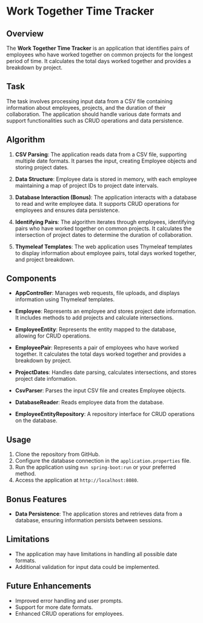 # Work Together Time Tracker

## Overview

The **Work Together Time Tracker** is an application that identifies pairs of employees who have worked together on common projects for the longest period of time. It calculates the total days worked together and provides a breakdown by project.

## Task

The task involves processing input data from a CSV file containing information about employees, projects, and the duration of their collaboration. The application should handle various date formats and support functionalities such as CRUD operations and data persistence.

## Algorithm

1. **CSV Parsing**: The application reads data from a CSV file, supporting multiple date formats. It parses the input, creating Employee objects and storing project dates.

2. **Data Structure**: Employee data is stored in memory, with each employee maintaining a map of project IDs to project date intervals.

3. **Database Interaction (Bonus)**: The application interacts with a database to read and write employee data. It supports CRUD operations for employees and ensures data persistence.

4. **Identifying Pairs**: The algorithm iterates through employees, identifying pairs who have worked together on common projects. It calculates the intersection of project dates to determine the duration of collaboration.

5. **Thymeleaf Templates**: The web application uses Thymeleaf templates to display information about employee pairs, total days worked together, and project breakdown.

## Components

- **AppController**: Manages web requests, file uploads, and displays information using Thymeleaf templates.

- **Employee**: Represents an employee and stores project date information. It includes methods to add projects and calculate intersections.

- **EmployeeEntity**: Represents the entity mapped to the database, allowing for CRUD operations.

- **EmployeePair**: Represents a pair of employees who have worked together. It calculates the total days worked together and provides a breakdown by project.

- **ProjectDates**: Handles date parsing, calculates intersections, and stores project date information.

- **CsvParser**: Parses the input CSV file and creates Employee objects.

- **DatabaseReader**: Reads employee data from the database.

- **EmployeeEntityRepository**: A repository interface for CRUD operations on the database.

## Usage

1. Clone the repository from GitHub.
2. Configure the database connection in the `application.properties` file.
3. Run the application using `mvn spring-boot:run` or your preferred method.
4. Access the application at `http://localhost:8080`.

## Bonus Features

- **Data Persistence**: The application stores and retrieves data from a database, ensuring information persists between sessions.

## Limitations

- The application may have limitations in handling all possible date formats.
- Additional validation for input data could be implemented.

## Future Enhancements

- Improved error handling and user prompts.
- Support for more date formats.
- Enhanced CRUD operations for employees.
